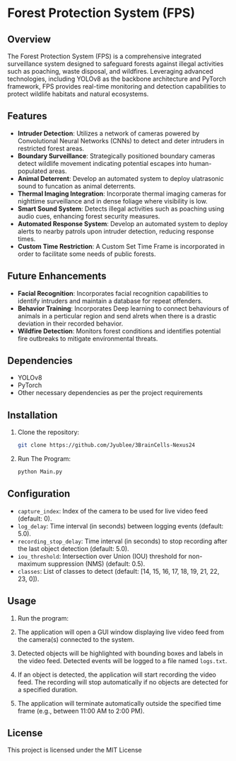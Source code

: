 # Forest Protection System (FPS) 

## Overview
The Forest Protection System (FPS) is a comprehensive integrated surveillance system designed to safeguard forests against illegal activities such as poaching, waste disposal, and wildfires. Leveraging advanced technologies, including YOLOv8 as the backbone architecture and PyTorch framework, FPS provides real-time monitoring and detection capabilities to protect wildlife habitats and natural ecosystems.

## Features
- **Intruder Detection**: Utilizes a network of cameras powered by Convolutional Neural Networks (CNNs) to detect and deter intruders in restricted forest areas.
- **Boundary Surveillance**: Strategically positioned boundary cameras detect wildlife movement indicating potential escapes into human-populated areas.
- **Animal Deterrent**: Develop an automated system to deploy ulatrasonic sound to funcation as animal deterrents.
- **Thermal Imaging Integration**: Incorporate thermal imaging cameras for nighttime surveillance and in dense foliage where visibility is low.
- **Smart Sound System**: Detects illegal activities such as poaching using audio cues, enhancing forest security measures.
- **Automated Response System**: Develop an automated system to deploy alerts to nearby patrols upon intruder detection, reducing response times.
- **Custom Time Restriction**: A Custom Set Time Frame is incorporated in order to facilitate some needs of public forests. 

## Future Enhancements
- **Facial Recognition**: Incorporates facial recognition capabilities to identify intruders and maintain a database for repeat offenders.
- **Behavior Training**: Incorporates Deep learning to connect behaviours of animals in a perticular region and send alrets when there is a drastic deviation in their recorded behavior.
- **Wildfire Detection**: Monitors forest conditions and identifies potential fire outbreaks to mitigate environmental threats.

## Dependencies
- YOLOv8
- PyTorch
- Other necessary dependencies as per the project requirements

## Installation
1. Clone the repository:
   ```bash
   git clone https://github.com/Jyublee/3BrainCells-Nexus24

2. Run The Program:
   ```bash
   python Main.py

## Configuration

- `capture_index`: Index of the camera to be used for live video feed (default: 0).
- `log_delay`: Time interval (in seconds) between logging events (default: 5.0).
- `recording_stop_delay`: Time interval (in seconds) to stop recording after the last object detection (default: 5.0).
- `iou_threshold`: Intersection over Union (IOU) threshold for non-maximum suppression (NMS) (default: 0.5).
- `classes`: List of classes to detect (default: [14, 15, 16, 17, 18, 19, 21, 22, 23, 0]).

## Usage

1. Run the program:

2. The application will open a GUI window displaying live video feed from the camera(s) connected to the system.

3. Detected objects will be highlighted with bounding boxes and labels in the video feed. Detected events will be logged to a file named `logs.txt`.

4. If an object is detected, the application will start recording the video feed. The recording will stop automatically if no objects are detected for a specified duration.

5. The application will terminate automatically outside the specified time frame (e.g., between 11:00 AM to 2:00 PM).

## License

This project is licensed under the MIT License
